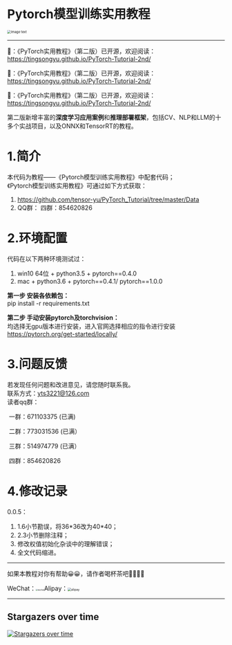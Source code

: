 ﻿# Pytorch模型训练实用教程
<img src="./Data/cover.png" alt="Image text" style="zoom:53%;" />

---

📢：《PyTorch实用教程》（第二版）已开源，欢迎阅读：https://tingsongyu.github.io/PyTorch-Tutorial-2nd/

📢：《PyTorch实用教程》（第二版）已开源，欢迎阅读：https://tingsongyu.github.io/PyTorch-Tutorial-2nd/

📢：《PyTorch实用教程》（第二版）已开源，欢迎阅读：https://tingsongyu.github.io/PyTorch-Tutorial-2nd/

第二版新增丰富的**深度学习应用案例**和**推理部署框架**，包括CV、NLP和LLM的十多个实战项目，以及ONNX和TensorRT的教程。

# 1.简介

本代码为教程——《Pytorch模型训练实用教程》中配套代码；<br/>
《Pytorch模型训练实用教程》可通过如下方式获取：<br/>

1. https://github.com/tensor-yu/PyTorch_Tutorial/tree/master/Data<br/>
2. QQ群： 四群：854620826  <br/>


# 2.环境配置
代码在以下两种环境测试过：<br/>
1. win10 64位 + python3.5 + pytorch==0.4.0 <br/>
2. mac + python3.6 + pytorch==0.4.1/ pytorch==1.0.0 <br/>

**第一步 安装各依赖包：**<br/>
pip install -r requirements.txt

**第二步 手动安装pytorch及torchvision：**<br/>
均选择无gpu版本进行安装，进入官网选择相应的指令进行安装
https://pytorch.org/get-started/locally/


# 3.问题反馈
若发现任何问题和改进意见，请您随时联系我。<br/>
联系方式：yts3221@126.com<br/>
读者qq群：

​	一群：671103375 (已满)  <br/>

​	二群：773031536 (已满）<br/>

​    三群：514974779 (已满）<br/>

​    四群：854620826

# 4.修改记录
0.0.5：
1. 1.6小节勘误，将36\*36改为40\*40；
2. 2.3小节删除注释；
3. 修改权值初始化杂谈中的理解错误；
4. 全文代码缩进。

---

如果本教程对你有帮助😀😀，请作者喝杯茶吧🍵🍵🥂🥂

WeChat：<img src="https://github.com/TingsongYu/PyTorch_Tutorial/blob/master/Data/wechat.jpg?raw=ture" alt="wechat" style="zoom:30%;" />Alipay：<img src="https://github.com/TingsongYu/PyTorch_Tutorial/blob/master/Data/alipay.jpg?raw=true" alt="alipay" style="zoom:50%;" />

---


## Stargazers over time

[![Stargazers over time](https://starchart.cc/TingsongYu/PyTorch_Tutorial.svg)](https://starchart.cc/TingsongYu/PyTorch_Tutorial)
